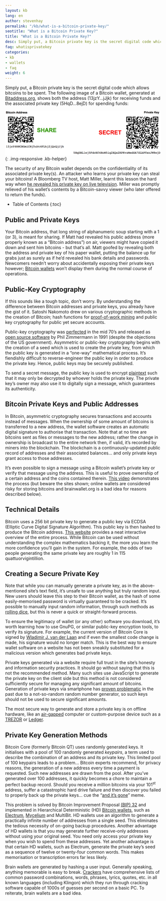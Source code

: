 ```yaml
---
layout: kb
lang: en
author: stevenhay
permalink: "/kb/what-is-a-bitcoin-private-key/"
seotitle: "What is a Bitcoin Private Key?"
title: "What is a Bitcoin Private Key?"
desc: Simply put, a Bitcoin private key is the secret digital code which allows bitcoins to be spent.
faq: whatisprivatekey
categories: 
- kb
- wallets
- faq
weight: 6
---
```

Simply put, a Bitcoin private key is the secret digital code which allows bitcoins to be spent. The following image of a Bitcoin wallet, generated at [Bitaddress.org](https://www.bitaddress.org), shows both the address (13jzY…jJjk) for receiving funds and the associated private key (5HqD…8ejD) for spending funds:

![private key](/img/kb/pk.png){: .img-responsive .kb-helper}

The security of any Bitcoin wallet depends on the confidentiality of its associated private key(s). An attacker who learns your private key can steal your bitcoins! A Bloomberg TV host, Matt Miller, learnt this lesson the hard way when [he revealed his private key on live television](http://www.bloomberg.com/news/videos/b/9a33c478-516f-4fc9-8a11-0e9cb7c5b066). Miller was promptly relieved of his wallet’s contents by a Bitcoin-savvy viewer (who later offered to return the funds).

* Table of Contents
{:toc}

## Public and Private Keys

Your Bitcoin address, that long string of alphanumeric soup starting with a 1 (or 3), is meant for sharing. If Matt had revealed his public address (more properly known as a “Bitcoin address”) on air, viewers might have copied it down and sent him bitcoins - but that’s all. Matt goofed by revealing both the address and private key of his paper wallet, putting the balance up for grabs just as surely as if he’d revealed his bank details and passwords. Newcomers needn’t worry about accidentally exposing their private keys however; [Bitcoin wallets](/kb/what-is-a-bitcoin-wallet/) won’t display them during the normal course of operations.

## Public-Key Cryptography

If this sounds like a tough topic, don’t worry. By understanding the difference between Bitcoin addresses and private keys, you already have the gist of it. Satoshi Nakomoto drew on various cryptographic methods in the creation of Bitcoin; hash functions for [proof-of-work mining](https://www.khanacademy.org/economics-finance-domain/core-finance/money-and-banking/bitcoin/v/bitcoin-proof-of-work?_escaped_fragment_=) and public key cryptography for public yet secure accounts.

Public-key cryptography was [perfected](https://www.youtube.com/watch?v=YEBfamv-_do) in the mid 70’s and released as [open source software](https://gnupg.org/) by Phil Zimmermann in 1991 (despite the objections of the US government). Asymmetric or public-key cryptography begins with the creation of a seed which is used to create the private key, from which the public key is generated in a “one-way” mathematical process. It’s fiendishly difficult to reverse-engineer the public key in order to produce the private key. Hence, public keys may be securely published.

To send a secret message, the public key is used to encrypt [plaintext](https://en.wikipedia.org/wiki/Plaintext) such that it may only be decrypted by whoever holds the private key. The private key’s owner may also use it to digitally sign a message, which guarantees its authenticity.

## Bitcoin Private Keys and Public Addresses

In Bitcoin, asymmetric cryptography secures transactions and accounts instead of messages. When the ownership of some amount of bitcoins is transferred to a new address, the wallet software creates an automatic digital signature to authorise that transaction. Note that at no time are bitcoins sent as files or messages to the new address; rather the change in ownership is broadcast to the entire network then, if valid, it’s recorded by miners into the blockchain. The blockchain is a continuously-updated public record of addresses and their associated balances… and only private keys grant access to those addresses.

It’s even possible to sign a message using a Bitcoin wallet’s private key or verify that message using the address. This is useful to prove ownership of a certain address and the coins contained therein. [This video](https://www.youtube.com/watch?v=S88ciN9DsRk) demonstrates the process (but beware the sites shown; online wallets are considered risky for storing bitcoins and brainwallet.org is a bad idea for reasons described below).

## Technical Details

Bitcoin uses a 256 bit private key to generate a public key via ECDSA (Elliptic Curve Digital Signature Algorithm). This public key is then hashed to produce the Bitcoin address. [This website](https://royalforkblog.github.io/2014/08/11/graphical-address-generator/#BuyBitcoinWorldwide.com) provides a neat interactive overview of the entire process. While Bitcoin can be used without understanding the complex mathematics backing it, the more you learn the more confidence you’ll gain in the system. For example, the odds of two people generating the same private key are roughly 1 in 115 quattuorvigintillion.

## Creating a Secure Private Key

Note that while you can manually generate a private key, as in the above-mentioned site’s text field, it’s unsafe to use anything but truly random input. New users should leave this step to their Bitcoin wallet, as the hash of some easily-memorised password is virtually guaranteed to be cracked. It’s possible to manually input random information, through such methods as [rolling dice](http://www.swansontec.com/bitcoin-dice.html), but this is never a quick or straight-forward process.

To ensure the legitimacy of wallet (or any other) software you download, it’s worth learning how to use <a>GnuPG</a>, or similar public-key encryption tools, to verify its signature. For example, the current version of Bitcoin Core is signed by [Wladimir J. van der Laan](https://github.com/laanwj) and if even the smallest code change is made, his signature would no longer match. This is the best way to ensure wallet software on a website has not been sneakily substituted for a malicious version which generates bad private keys.

Private keys generated via a website require full trust in the site’s honesty and information security practices. It should go without saying that this is not the recommended method. Many such sites use JavaScript to generate the private key on the client side but this method is not considered sufficiently secure for managing any significant amount of bitcoins. Generation of private keys via smartphone has [proven problematic](https://grahamcluley.com/2013/08/google-android-bitcoin-flaw/) in the past due to a not-so-random random number generator, so such keys should not be used to secure significant amounts.

The most secure way to generate and store a private key is on offline hardware, like an [air-gapped](https://www.schneier.com/blog/archives/2013/10/air_gaps.html) computer or custom-purpose device such as a [TREZOR](/wallets/trezor/) or [Ledger](/wallets/ledger-nano/).

## Private Key Generation Methods

Bitcoin Core (formerly Bitcoin QT) uses randomly generated keys. It initialises with a pool of 100 randomly generated _keypairs_, a term used to describe the combination of an address and its private key. This limited pool of 100 keypairs leads to a problem… Bitcoin experts recommend, for privacy reasons, the generation of a new address every time a payment is requested. Such new addresses are drawn from the pool. After you’ve generated over 100 addresses, it quickly becomes a chore to maintain a perfect backup record. Should you receive a million bitcoins via your 101<sup>st</sup> address, suffer a catastrophic hard drive failure and then discover you failed to properly back up the private keys… cue the “[and it’s gone](https://www.youtube.com/watch?v=-DT7bX-B1Mg)” meme.

This problem is solved by Bitcoin Improvement Proposal [(BIP) 32](https://github.com/bitcoin/bips/blob/master/bip-0032.mediawiki) and implemented in Hierarchical Deterministic (HD) [Bitcoin wallets](/wallets/), such as [Electrum](/wallets/electrum), [Mycelium](/wallets/mycelium/) and MultiBit. HD wallets use an algorithm to generate a practically infinite number of addresses from a single seed. This eliminates the tedious necessity of on-going backup procedures. Another advantage of HD wallets is that you may generate further receive-only addresses without using your original seed. You need only access your private key when you wish to spend from these addresses. Yet another advantage is that certain HD wallets, such as Electrum, generate the private key’s seed as a sequence of twelve or twenty-four common words. This makes memorisation or transcription errors far less likely.

Brain wallets are generated by hashing a user input. Generally speaking, anything memorable is easy to break. [Crackers](http://arstechnica.com/security/2013/05/how-crackers-make-minced-meat-out-of-your-passwords/) have comprehensive lists of common password combinations, words, phrases, lyrics, quotes, etc. in all known languages (including Klingon) which they run through cracking software capable of 1000s of guesses per second on a basic PC. To reiterate, brain wallets are a bad idea.
